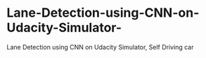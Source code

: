 # Lane-Detection-using-CNN-on-Udacity-Simulator-
Lane Detection using CNN on Udacity Simulator, Self Driving car
